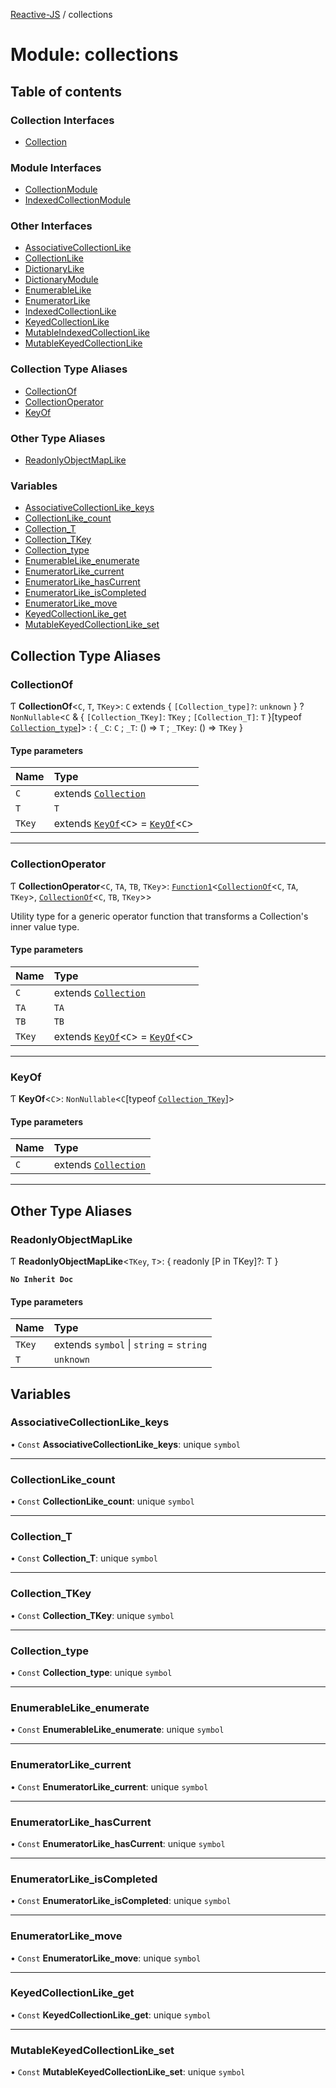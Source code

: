 [Reactive-JS](../README.md) / collections

# Module: collections

## Table of contents

### Collection Interfaces

- [Collection](../interfaces/collections.Collection.md)

### Module Interfaces

- [CollectionModule](../interfaces/collections.CollectionModule.md)
- [IndexedCollectionModule](../interfaces/collections.IndexedCollectionModule.md)

### Other Interfaces

- [AssociativeCollectionLike](../interfaces/collections.AssociativeCollectionLike.md)
- [CollectionLike](../interfaces/collections.CollectionLike.md)
- [DictionaryLike](../interfaces/collections.DictionaryLike.md)
- [DictionaryModule](../interfaces/collections.DictionaryModule.md)
- [EnumerableLike](../interfaces/collections.EnumerableLike.md)
- [EnumeratorLike](../interfaces/collections.EnumeratorLike.md)
- [IndexedCollectionLike](../interfaces/collections.IndexedCollectionLike.md)
- [KeyedCollectionLike](../interfaces/collections.KeyedCollectionLike.md)
- [MutableIndexedCollectionLike](../interfaces/collections.MutableIndexedCollectionLike.md)
- [MutableKeyedCollectionLike](../interfaces/collections.MutableKeyedCollectionLike.md)

### Collection Type Aliases

- [CollectionOf](collections.md#collectionof)
- [CollectionOperator](collections.md#collectionoperator)
- [KeyOf](collections.md#keyof)

### Other Type Aliases

- [ReadonlyObjectMapLike](collections.md#readonlyobjectmaplike)

### Variables

- [AssociativeCollectionLike\_keys](collections.md#associativecollectionlike_keys)
- [CollectionLike\_count](collections.md#collectionlike_count)
- [Collection\_T](collections.md#collection_t)
- [Collection\_TKey](collections.md#collection_tkey)
- [Collection\_type](collections.md#collection_type)
- [EnumerableLike\_enumerate](collections.md#enumerablelike_enumerate)
- [EnumeratorLike\_current](collections.md#enumeratorlike_current)
- [EnumeratorLike\_hasCurrent](collections.md#enumeratorlike_hascurrent)
- [EnumeratorLike\_isCompleted](collections.md#enumeratorlike_iscompleted)
- [EnumeratorLike\_move](collections.md#enumeratorlike_move)
- [KeyedCollectionLike\_get](collections.md#keyedcollectionlike_get)
- [MutableKeyedCollectionLike\_set](collections.md#mutablekeyedcollectionlike_set)

## Collection Type Aliases

### CollectionOf

Ƭ **CollectionOf**<`C`, `T`, `TKey`\>: `C` extends { `[Collection_type]?`: `unknown`  } ? `NonNullable`<`C` & { `[Collection_TKey]`: `TKey` ; `[Collection_T]`: `T`  }[typeof [`Collection_type`](collections.md#collection_type)]\> : { `_C`: `C` ; `_T`: () => `T` ; `_TKey`: () => `TKey`  }

#### Type parameters

| Name | Type |
| :------ | :------ |
| `C` | extends [`Collection`](../interfaces/collections.Collection.md) |
| `T` | `T` |
| `TKey` | extends [`KeyOf`](collections.md#keyof)<`C`\> = [`KeyOf`](collections.md#keyof)<`C`\> |

___

### CollectionOperator

Ƭ **CollectionOperator**<`C`, `TA`, `TB`, `TKey`\>: [`Function1`](functions.md#function1)<[`CollectionOf`](collections.md#collectionof)<`C`, `TA`, `TKey`\>, [`CollectionOf`](collections.md#collectionof)<`C`, `TB`, `TKey`\>\>

Utility type for a generic operator function that transforms a Collection's inner value type.

#### Type parameters

| Name | Type |
| :------ | :------ |
| `C` | extends [`Collection`](../interfaces/collections.Collection.md) |
| `TA` | `TA` |
| `TB` | `TB` |
| `TKey` | extends [`KeyOf`](collections.md#keyof)<`C`\> = [`KeyOf`](collections.md#keyof)<`C`\> |

___

### KeyOf

Ƭ **KeyOf**<`C`\>: `NonNullable`<`C`[typeof [`Collection_TKey`](collections.md#collection_tkey)]\>

#### Type parameters

| Name | Type |
| :------ | :------ |
| `C` | extends [`Collection`](../interfaces/collections.Collection.md) |

___

## Other Type Aliases

### ReadonlyObjectMapLike

Ƭ **ReadonlyObjectMapLike**<`TKey`, `T`\>: { readonly [P in TKey]?: T }

**`No Inherit Doc`**

#### Type parameters

| Name | Type |
| :------ | :------ |
| `TKey` | extends `symbol` \| `string` = `string` |
| `T` | `unknown` |

## Variables

### AssociativeCollectionLike\_keys

• `Const` **AssociativeCollectionLike\_keys**: unique `symbol`

___

### CollectionLike\_count

• `Const` **CollectionLike\_count**: unique `symbol`

___

### Collection\_T

• `Const` **Collection\_T**: unique `symbol`

___

### Collection\_TKey

• `Const` **Collection\_TKey**: unique `symbol`

___

### Collection\_type

• `Const` **Collection\_type**: unique `symbol`

___

### EnumerableLike\_enumerate

• `Const` **EnumerableLike\_enumerate**: unique `symbol`

___

### EnumeratorLike\_current

• `Const` **EnumeratorLike\_current**: unique `symbol`

___

### EnumeratorLike\_hasCurrent

• `Const` **EnumeratorLike\_hasCurrent**: unique `symbol`

___

### EnumeratorLike\_isCompleted

• `Const` **EnumeratorLike\_isCompleted**: unique `symbol`

___

### EnumeratorLike\_move

• `Const` **EnumeratorLike\_move**: unique `symbol`

___

### KeyedCollectionLike\_get

• `Const` **KeyedCollectionLike\_get**: unique `symbol`

___

### MutableKeyedCollectionLike\_set

• `Const` **MutableKeyedCollectionLike\_set**: unique `symbol`
